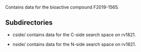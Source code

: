 Contains data for the bioactive compound F2019-1565.

## Subdirectories

- cside/ contains data for the C-side search space on rv1821.

- nside/ contains data for the N-side search space on rv1821.

